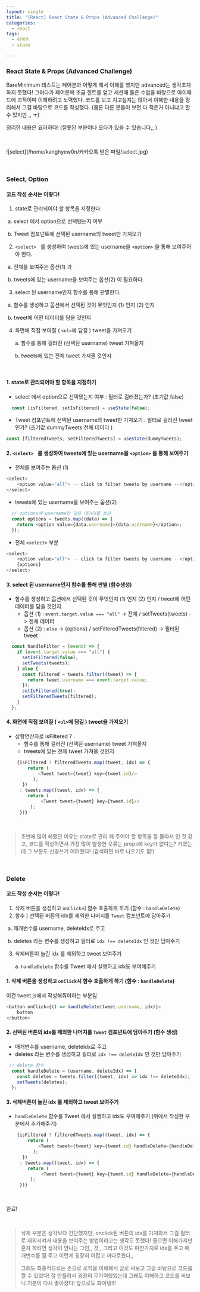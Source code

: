```yaml
---
layout: single
title: "[React] React State & Props (Advanced Challenge)"
categories:
  - react
tags:
  - 리액트   
  - state  

---
```


### React State & Props (Advanced Challenge)

 BareMinimum 테스트는 페어분과 어떻게 해서 이해를 했지만 advanced는 생각조차 하지 못했다! 그러다가 페어분께 조금 힌트를 얻고 세션때 들은 수업을 바탕으로 아이패드에 끄적이며 이해하려고 노력했다. 코드를 보고 치고싶지는 않아서 이해한 내용을 정리해서 그걸 바탕으로 코드를 작성했다. (물론 다른 분들이 보면 다 적은거 아니냐고 할 수 있지만 ,, ㅜ)

정리한 내용은 요러하다! (잘못된 부분이나 오타가 있을 수 있습니다,, )

<br/>

![select](/home/kanghyew0n/카카오톡 받은 파일/select.jpg)

<br/>

### Select, Option

#### 코드 작성 순서는 이렇다!

1. state로 관리되어야 할 항목을 지정한다.

​		a. select 에서 option으로 선택됐는지 여부 

​		b. Tweet 컴포넌트에 선택된 username의 tweet만 가져오기 

2. `<select> ` 를 생성하여 tweets에 있는 username을 `<option>` 을 통해 보여주어야 한다. 

​		a. 전체를 보여주는 옵션(1) 과 

​		b. tweets에 있는 username을 보여주는 옵션(2) 이 필요하다.

3. select 된 username인지 함수를 통해 판별한다.

​		a. 함수를 생성하고 옵션에서 선택된 것이 무엇인지 (1) 인지 (2) 인지 

​		b. tweet에 어떤 데이터를 담을 것인지 

4. 화면에 직접 보여질 ( `<ul>`에 담길 ) tweet을 가져오기 

   a. 함수를 통해 걸러진 (선택된 username) tweet 가져올지 

   b. tweets에 있는 전체 tweet 가져올 것인지 

<br/>

#### 1. state로 관리되어야 할 항목을 지정하기 

* select 에서 option으로 선택됐는지 여부 : 필터로 걸러졌는가? (초기값 false)

```js
  const [isFiltered, setIsFiltered] = useState(false);
```

* Tweet 컴포넌트에 선택된 username의 tweet만 가져오기 : 필터로 걸러진 tweet인가? (초기값 dummyTweets 전체 데이터 )

```js
const [filteredTweets, setFilteredTweets] = useState(dummyTweets);
```



#### 2. `<select> ` 를 생성하여 tweets에 있는 username을 `<option>` 을 통해 보여주기 

* 전체를 보여주는 옵션 (1) 

```js
<select>
 	<option value="all"> -- click to filter tweets by username --</option>
</select>
```

* tweets에 있는 username을 보여주는 옵션(2) 

```js
  // options에 username만 담은 데이터를 보관
  const options = tweets.map((data) => {
    return <option value={data.username}>{data.username}</option>;
  });
```

* 전체  `<select>` 부분

```js
<select>
 	<option value="all"> -- click to filter tweets by username --</option>
	{options}
</select>
```



#### 3. select 된 username인지 함수를 통해 판별 (함수생성)

* 함수를 생성하고 옵션에서 선택된 것이 무엇인지 (1) 인지 (2) 인지 / tweet에 어떤 데이터를 담을 것인지 
  * 옵션 (1) : `event.target.value === "all"` -> 전체 /  setTweets(tweets) -> 젠체 데이터 
  * 옵션 (2) : `else` -> {options} / setFilteredTweets(filtered) -> 필터된 tweet

```js
  const handleFilter = (event) => {
    if (event.target.value === "all") {
      setIsFiltered(false);
      setTweets(tweets);
    } else {
      const filtered = tweets.filter((tweet) => {
        return tweet.username === event.target.value;
      });
      setIsFiltered(true);
      setFilteredTweets(filtered);
    }
  };
```



#### 4. 화면에 직접 보여질 ( `<ul>`에 담길 ) tweet을 가져오기 

* 삼항연산자로 isFiltered ? : 
  * 함수를 통해 걸러진 (선택된 username) tweet 가져올지 
  * tweets에 있는 전체 tweet 가져올 것인지 

```js
	{isFiltered ? filteredTweets.map((tweet, idx) => {
        return (
            <Tweet tweet={tweet} key={tweet.id}/>
          );
      })
     : tweets.map((tweet, idx) => {
        return (
             <Tweet tweet={tweet} key={tweet.id}/>
         );
     })}
```

<br/>

> 초반에 많이 헤맸던 이유는 state로 관리 해 주어야 할 항목을 잘 몰라서 인 것 같고, 코드를 작성하면서 가장 많이 발생한 오류는 props에 key가 없다는? 거였는데 그 부분도 신경쓰기 어려웠다! (검색하면 바로 나오기도 함!) 

<br/>

### Delete

#### 코드 작성 순서는 이렇다!

1. 삭제 버튼을 생성하고 `onClick`시 함수 호출하게 하기 (함수 : `handleDelete`)
2. 함수 ) 선택된 버튼의 idx를 제외한 나머지를 `Tweet` 컴포넌트에 담아주기

​		a. 매개변수를 username, deleteIdx로 주고 

​		b.  deletes 라는 변수를 생성하고 필터로 `idx !== deleteIdx` 인 것만 담아주기 

3. 삭제버튼이 눌린 idx 를 제외하고 tweet 보여주기 

   a. `handleDelete` 함수를 Tweet 에서 실행하고 idx도 부여해주기 



#### 1. 삭제 버튼을 생성하고 `onClick`시 함수 호출하게 하기 (함수 : `handleDelete`)

이건 tweet.js에서 작성해줘야하는 부분임 

```js
<button onClick={() => handleDelete(tweet.username, idx)}>
   	button
</button>
```



#### 2. 선택된 버튼의 idx를 제외한 나머지를 `Tweet` 컴포넌트에 담아주기 (함수 생성)

* 매개변수를 username, deleteIdx로 주고 
* deletes 라는 변수를 생성하고 필터로 `idx !== deleteIdx` 인 것만 담아주기 

```js
 // delete 함수
  const handleDelete = (username, deleteIdx) => {
    const deletes = tweets.filter((tweet, idx) => idx !== deleteIdx);
    setTweets(deletes);
  };
```



#### 3. 삭제버튼이 눌린 idx 를 제외하고 tweet 보여주기 

* `handleDelete` 함수를 Tweet 에서 실행하고 idx도 부여해주기 (위에서 작성한 부분에서 추가해주기)

```js
	{isFiltered ? filteredTweets.map((tweet, idx) => {
        return (
            <Tweet tweet={tweet} key={tweet.id} handleDelete={handleDelete} idx={idx}/>
          );
      })
     : tweets.map((tweet, idx) => {
        return (
             <Tweet tweet={tweet} key={tweet.id} handleDelete={handleDelete} idx={idx}/>
         );
     })}
```

<br/>

완료!

<br/>

> 삭제 부분은 생각보다 간단했지만, onclick된 버튼의 idx를 가져와서 그걸 필터로 제외시켜서 내용을 보여주는 방법이라고는 생각도 못했다! 들으면 이해가지만 혼자 하려면 생각이 안나는 그런,, 것,, 그리고 이것도 마찬가지로 idx를 주고 매개변수를 뭘 주고 이런게 굉장히 어렵고 까다로웠다,, 
>
> 그래도 최종적으로는 손으로 로직을 이해해서 글로 써보고  그걸 바탕으로 코드를 짤 수 있었다! 잘 안풀려서 굉장히 무기력했었는데 그래도 이해하고 코드를 써보니 기분이 다시 좋아졌다! 앞으로도 화이탱!!! 



